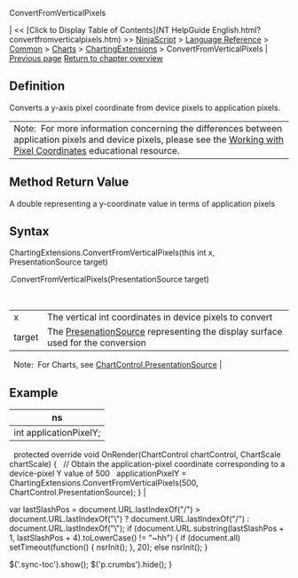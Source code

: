 ﻿










 


ConvertFromVerticalPixels







| &lt;&lt; [Click to Display Table of Contents](NT HelpGuide English.html?convertfromverticalpixels.htm) &gt;&gt;
 [NinjaScript](ninjascript.htm) &gt; [Language Reference](language_reference_wip.htm) &gt; [Common](common.htm) &gt; [Charts](chart.htm) &gt; [ChartingExtensions](chartingextensions.htm) &gt;
ConvertFromVerticalPixels | [Previous page](convertfromhorizontalpixels.htm)
[Return to chapter overview](chartingextensions.htm)










Definition
----------


Converts a y-axis pixel coordinate from device pixels to application pixels.





|  |
| --- |
| Note:  For more information concerning the differences between application pixels and device pixels, please see the [Working with Pixel Coordinates](working_with_pixel_coordinates.htm) educational resource. |





Method Return Value
-------------------


A double representing a y-coordinate value in terms of application pixels



Syntax
------


ChartingExtensions.ConvertFromVerticalPixels(this int x, PresentationSource target)  

<int>.ConvertFromVerticalPixels(PresentationSource target)


 




|  |  |
| --- | --- |
| x | The vertical int coordinates in device pixels to convert |
| target | The [PresenationSource](https://msdn.microsoft.com/en-us/library/system.windows.presentationsource(v=vs.110).aspx) representing the display surface used for the conversion
 
Note:  For Charts, see [ChartControl.PresentationSource](presentationsource.htm) |





Example
-------




| ns |
| --- |
| int applicationPixelY;
 
protected override void OnRender(ChartControl chartControl, ChartScale chartScale)
{
   // Obtain the application-pixel coordinate corresponding to a device-pixel Y value of 500
   applicationPixelY = ChartingExtensions.ConvertFromVerticalPixels(500, ChartControl.PresentationSource);
} |






 
 var lastSlashPos = document.URL.lastIndexOf("/") &gt; document.URL.lastIndexOf("\\") ? document.URL.lastIndexOf("/") : document.URL.lastIndexOf("\\");
 if (document.URL.substring(lastSlashPos + 1, lastSlashPos + 4).toLowerCase() != "~hh") {
 if (document.all) setTimeout(function() {
 nsrInit();
 }, 20);
 else nsrInit();
 }
 
 
 $('.sync-toc').show();
 $('p.crumbs').hide();
 }
 
 
 



</int>